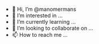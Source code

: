 - 👋 Hi, I’m @manomermans
- 👀 I’m interested in ...
- 🌱 I’m currently learning ...
- 💞️ I’m looking to collaborate on ...
- 📫 How to reach me ...

<!---
manomermans/manomermans is a ✨ special ✨ repository because its `README.md` (this file) appears on your GitHub profile.
You can click the Preview link to take a look at your changes.
--->
